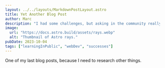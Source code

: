 ```yaml
---
layout: ../../layouts/MarkdownPostLayout.astro
title: Yet Another Blog Post
author: Marc
description: "I had some challenges, but asking in the community really helped!"
image:
  url: "https://docs.astro.build/assets/rays.webp"
  alt: "Thumbnail of Astro rays."
pubDate: 2023-10-04
tags: ["learningInPublic", "webDev", "successes"]
---
```


One of my last blog posts, because I need to research other things.
